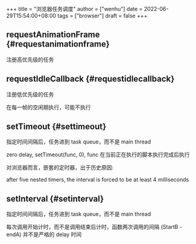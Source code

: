 +++
title = "浏览器任务调度"
author = ["wenhu"]
date = 2022-06-29T15:54:00+08:00
tags = ["browser"]
draft = false
+++

## requestAnimationFrame {#requestanimationframe}

注册高优先级的任务


## requestIdleCallback {#requestidlecallback}

注册低优先级的任务

在每一帧的空闲期执行，可能不执行


## setTimeout {#settimeout}

指定时间间隔后，任务进到 task queue，而不是 main thread

zero delay, setTimeout(func, 0), func 在当前正在执行的脚本执行完成后执行

对浏览器而言，嵌套的定时器，出于历史原因:

after five nested timers, the interval is forced to be at least 4 milliseconds


## setInterval {#setinterval}

指定时间间隔后，任务进到 task queue，而不是 main thread

每次调用开始计时，而不是调用结束后计时，函数两次调用的间隔 (StartB - endA) 并不是严格的 delay 时间
